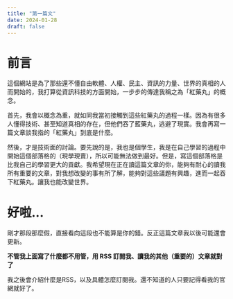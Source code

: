 ```yaml
---
title: "第一篇文"
date: 2024-01-28
draft: false
---
```


# 前言
這個網站是為了那些還不懂自由軟體、人權、民主、資訊的力量、世界的真相的人而開始的，我打算從資訊科技的方面開始，一步步的傳達我稱之為「紅藥丸」的概念。

首先，我會以概念為重，就如同我當初接觸到這些紅藥丸的過程一樣。因為有很多人懂得技術、甚至知道真相的存在，但他們吞了藍藥丸，逃避了現實。我會再寫一篇文章談我指的「紅藥丸」到底是什麼。

然後，才是技術面的討論。要先說的是，我也是個學生，我是在自己學習的過程中開始這個部落格的（現學現賣），所以可能無法做到最好。但是，寫這個部落格是比我自己的學習更大的貢獻。我希望現在正在讀這篇文章的你，能夠有耐心的讀我所有重要的文章，對我想改變的事有所了解，能夠對這些議題有興趣，進而一起吞下紅藥丸。讓我也能改變世界。

# 好啦...
剛才那段那麼假，直接看向這段也不能算是你的錯。反正這篇文章我以後可能還會更新。

**不管我上面寫了什麼都不用管，用 RSS 訂閱我、讀我的其他（重要的）文章就對了**

我之後會介紹什麼是RSS，以及具體怎麼訂閱我。還不知道的人只要記得看我的官網就好了。
